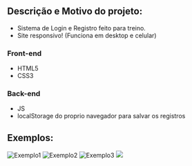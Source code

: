 ## Descrição e Motivo do projeto:
- Sistema de Login e Registro feito para treino.
- Site responsivo! (Funciona em desktop e celular)

### Front-end
- HTML5
- CSS3

### Back-end
- JS
- localStorage do proprio navegador para salvar os registros

## Exemplos:
![Exemplo1](https://media.discordapp.net/attachments/853107781817335839/1253528909904085054/image.png?ex=66762f45&is=6674ddc5&hm=b1d99b5571606b877eadc0ae648653493e7303aadb0c04ee31c71d5724520487&=&format=webp&quality=lossless&width=550&height=273)
![Exemplo2](https://media.discordapp.net/attachments/853107781817335839/1253528968280281180/image.png?ex=66762f53&is=6674ddd3&hm=8c0904925bdb2eda3c151199abfe30d2b0a9a9920b0198a12676173ac27ffd88&=&format=webp&quality=lossless&width=550&height=273)
![Exemplo3](https://media.discordapp.net/attachments/853107781817335839/1253529073951703110/image.png?ex=66762f6c&is=6674ddec&hm=3a228c7521428ed931d0cd99a9449c9adcd2f0e5cefb10605f2d0eb0d5c83ffb&=&format=webp&quality=lossless&width=550&height=273)
<img src="exemplos/registrar.jpg">
